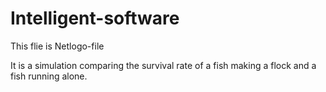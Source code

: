 # Intelligent-software

This flie is Netlogo-file

It is a simulation comparing the survival rate of a fish making a flock and a fish running alone.
